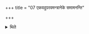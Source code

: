 +++
title = "07 एकवदुपरवमन्त्रानेके समामनन्ति"

+++

<details><summary>थिते</summary>

एकवदुपरवमन्त्रानेके समामनन्ति ७
</details>
